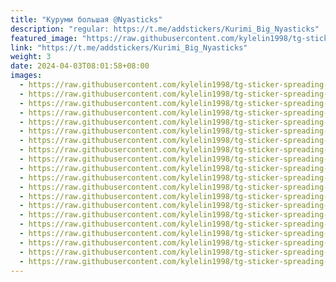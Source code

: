 ```yaml
---
title: "Куруми большая @Nyasticks"
description: "regular: https://t.me/addstickers/Kurimi_Big_Nyasticks"
featured_image: "https://raw.githubusercontent.com/kylelin1998/tg-sticker-spreading-worldwide-images/main/img/815faeaf-048a-4f22-a9c0-c0d1855db1f4.jpg"
link: "https://t.me/addstickers/Kurimi_Big_Nyasticks"
weight: 3
date: 2024-04-03T08:01:58+08:00
images:
  - https://raw.githubusercontent.com/kylelin1998/tg-sticker-spreading-worldwide-images/main/img/815faeaf-048a-4f22-a9c0-c0d1855db1f4.jpg
  - https://raw.githubusercontent.com/kylelin1998/tg-sticker-spreading-worldwide-images/main/img/92ab131c-3add-4987-9988-9a12acfd5246.jpg
  - https://raw.githubusercontent.com/kylelin1998/tg-sticker-spreading-worldwide-images/main/img/e67b1aa9-c6e0-4b3d-a2d2-a9747db36453.jpg
  - https://raw.githubusercontent.com/kylelin1998/tg-sticker-spreading-worldwide-images/main/img/fa7d6e04-49f3-4a4c-b8ad-b0d4a9b8b7ab.jpg
  - https://raw.githubusercontent.com/kylelin1998/tg-sticker-spreading-worldwide-images/main/img/61ed1ccd-ad94-4ea7-b7a4-4c182768b417.jpg
  - https://raw.githubusercontent.com/kylelin1998/tg-sticker-spreading-worldwide-images/main/img/6222f27a-d940-460d-a2b4-987239bae0ca.jpg
  - https://raw.githubusercontent.com/kylelin1998/tg-sticker-spreading-worldwide-images/main/img/322b122b-5175-45e1-a01b-509ca64757b4.jpg
  - https://raw.githubusercontent.com/kylelin1998/tg-sticker-spreading-worldwide-images/main/img/ff280460-3448-456a-a1d1-cc06806908e2.jpg
  - https://raw.githubusercontent.com/kylelin1998/tg-sticker-spreading-worldwide-images/main/img/de33c93c-054a-4f73-b170-85b939bef397.jpg
  - https://raw.githubusercontent.com/kylelin1998/tg-sticker-spreading-worldwide-images/main/img/884545d9-10c4-4993-9241-6a50383835e6.jpg
  - https://raw.githubusercontent.com/kylelin1998/tg-sticker-spreading-worldwide-images/main/img/eb773a7d-0d66-4031-ae0c-114c53613ec1.jpg
  - https://raw.githubusercontent.com/kylelin1998/tg-sticker-spreading-worldwide-images/main/img/ecfe2b93-cdd4-4949-9ebd-007db201bbe8.jpg
  - https://raw.githubusercontent.com/kylelin1998/tg-sticker-spreading-worldwide-images/main/img/016032f1-69fd-4a4e-bfe0-245ffb4f6c68.jpg
  - https://raw.githubusercontent.com/kylelin1998/tg-sticker-spreading-worldwide-images/main/img/cd90d2c2-b45b-43b5-9164-be01cbc84f3a.jpg
  - https://raw.githubusercontent.com/kylelin1998/tg-sticker-spreading-worldwide-images/main/img/13c517e6-075a-4911-8443-d94c621b705b.jpg
  - https://raw.githubusercontent.com/kylelin1998/tg-sticker-spreading-worldwide-images/main/img/a58ac45e-8b5e-4784-9a09-36c6c7d051ee.jpg
  - https://raw.githubusercontent.com/kylelin1998/tg-sticker-spreading-worldwide-images/main/img/cfae54fd-71cf-4072-b60e-55a0bfeded43.jpg
  - https://raw.githubusercontent.com/kylelin1998/tg-sticker-spreading-worldwide-images/main/img/7a675d8a-1aec-4ced-a9a6-a5399714fb44.jpg
  - https://raw.githubusercontent.com/kylelin1998/tg-sticker-spreading-worldwide-images/main/img/03dd1290-20f7-4be5-9170-b367dfb78987.jpg
  - https://raw.githubusercontent.com/kylelin1998/tg-sticker-spreading-worldwide-images/main/img/ff6a1838-31ba-4e13-8e52-e8c0c32814a1.jpg
---
```

